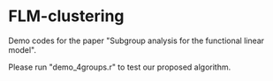 # FLM-clustering
Demo codes for the paper "Subgroup analysis for the functional linear model".


Please run "demo_4groups.r" to test our proposed algorithm.
